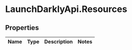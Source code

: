 # LaunchDarklyApi.Resources

## Properties
Name | Type | Description | Notes
------------ | ------------- | ------------- | -------------


